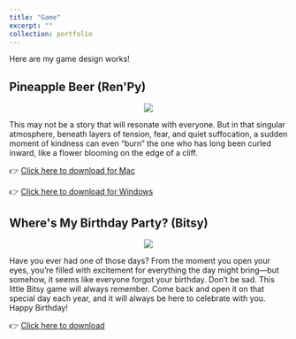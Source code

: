 ```yaml
---
title: "Game"
excerpt: ""
collection: portfolio
---
```

Here are my game design works!

<h2>Pineapple Beer (Ren'Py) </h2>

<p align="center">
  <img src="/aboutiris/images/pineapple_cover.png"/>
</p>

<p>
This may not be a story that will resonate with everyone. But in that singular atmosphere, beneath layers of tension, fear, and quiet suffocation, a sudden moment of kindness can even “burn” the one who has long been curled inward, like a flower blooming on the edge of a cliff.
</p>

<p>
👉 <a href="https://github.com/irischen09/aboutiris/releases/download/Pineapple_Beer/PineappleBeer-mac.zip" download>Click here to download for Mac</a>
</p>

<p>
👉 <a href="https://github.com/irischen09/aboutiris/releases/download/Pineapple_Beer_Windows/PineappleBeer-pc.zip" download>Click here to download for Windows</a>
</p>


<h2>Where's My Birthday Party? (Bitsy)</h2>

<p align="center">
  <img src="/aboutiris/images/birthday.png"/>
</p>
<p>
Have you ever had one of those days? From the moment you open your eyes, you’re filled with excitement for everything the day might bring—but somehow, it seems like everyone forgot your birthday.
Don’t be sad. This little Bitsy game will always remember. Come back and open it on that special day each year, and it will always be here to celebrate with you. 
Happy Birthday!
</p>

<p>
👉 <a href="aboutiris/files/where_s_my_birthday_party_.html" download>Click here to download</a>
</p>
